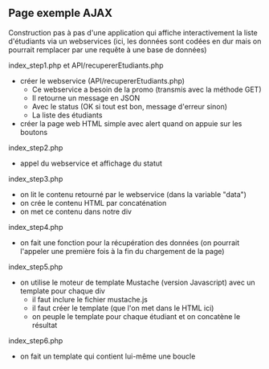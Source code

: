 ## Page exemple AJAX

Construction pas à pas d'une application qui affiche interactivement la liste d'étudiants via un webservices (ici, les données sont codées en dur mais on pourrait remplacer par une requête à une base de données)

index_step1.php et API/recupererEtudiants.php
- créer le webservice (API/recupererEtudiants.php)
  - Ce webservice a besoin de la promo (transmis avec la méthode GET)
  - Il retourne un message en JSON
  - Avec le status (OK si tout est bon, message d'erreur sinon)
  - La liste des étudiants
- créer la page web HTML simple avec alert quand on appuie sur les boutons

index_step2.php
- appel du webservice et affichage du statut

index_step3.php
- on lit le contenu retourné par le webservice (dans la variable "data")
- on crée le contenu HTML par concaténation
- on met ce contenu dans notre div 

index_step4.php
- on fait une fonction pour la récupération des données (on pourrait l'appeler une première fois à la fin du chargement de la page)

index_step5.php
- on utilise le moteur de template Mustache (version Javascript) avec un template pour chaque div
  - il faut inclure le fichier mustache.js
  - il faut créer le template (que l'on met dans le HTML ici)
  - on peuple le template pour chaque étudiant et on concatène le résultat

index_step6.php
- on fait un template qui contient lui-même une boucle


